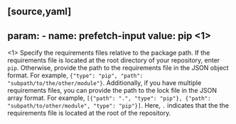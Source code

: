 [source,yaml]
----
param:
    -  name: prefetch-input
       value: pip <1>
----
<1> Specify the requirements files relative to the package path. If the requirements file is located at the root directory of your repository, enter `pip`. Otherwise, provide the path to the requirements file in the JSON object format. For example, `{"type": "pip", "path": "subpath/to/the/other/module"}`. Additionally, if you have multiple requirements files, you can provide the path to the lock file in the JSON array format. For example, `[{"path": ".", "type": "pip"}, {"path": "subpath/to/other/module", "type": "pip"}]`. Here, `.` indicates that the the requirements file is located at the root of the repository.
